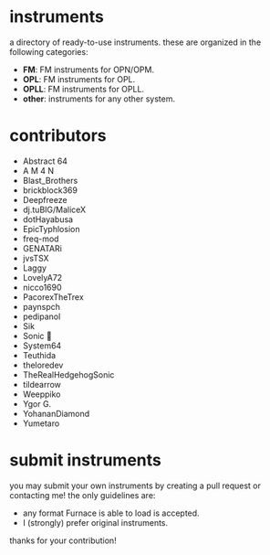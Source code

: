 # instruments

a directory of ready-to-use instruments.
these are organized in the following categories:

- **FM**: FM instruments for OPN/OPM.
- **OPL**: FM instruments for OPL.
- **OPLL**: FM instruments for OPLL.
- **other**: instruments for any other system.

# contributors

- Abstract 64
- A M 4 N
- Blast\_Brothers
- brickblock369
- Deepfreeze
- dj.tuBIG/MaliceX
- dotHayabusa
- EpicTyphlosion
- freq-mod
- GENATARi
- jvsTSX
- Laggy
- LovelyA72
- nicco1690
- PacorexTheTrex
- paynspch
- pedipanol
- Sik
- Sonic 🦔
- System64
- Teuthida
- theloredev
- TheRealHedgehogSonic
- tildearrow
- Weeppiko
- Ygor G.
- YohananDiamond
- Yumetaro

# submit instruments

you may submit your own instruments by creating a pull request or contacting me! the only guidelines are:

- any format Furnace is able to load is accepted.
- I (strongly) prefer original instruments.

thanks for your contribution!
